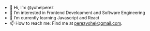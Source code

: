 - 👋 Hi, I’m @yohelperez
- 👀 I’m interested in Frontend Development and Software Engineering
- 🌱 I’m currently learning Javascript and React
- 📫 How to reach me: Find me at perezyohel@gmail.com.

<!---
yohelperez/yohelperez is a ✨ special ✨ repository because its `README.md` (this file) appears on your GitHub profile.
You can click the Preview link to take a look at your changes.
--->
